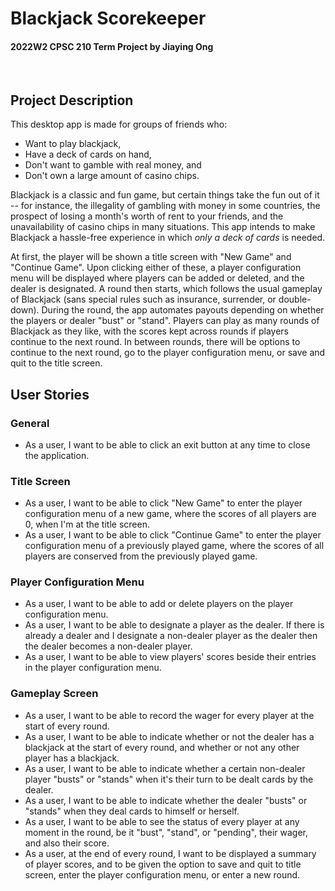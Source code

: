 # Blackjack Scorekeeper
#### 2022W2 CPSC 210 Term Project by Jiaying Ong

<br>

## Project Description

This desktop app is made for groups of friends who:
- Want to play blackjack,
- Have a deck of cards on hand,
- Don't want to gamble with real money, and
- Don't own a large amount of casino chips.

Blackjack is a classic and fun game, but certain things take the fun out of it -- for instance, the illegality of gambling with money in some countries, the prospect of losing a month's worth of rent to your friends, and the unavailability of casino chips in many situations. This app intends to make Blackjack a hassle-free experience in which _only a deck of cards_ is needed. 

At first, the player will be shown a title screen with "New Game" and "Continue Game". Upon clicking either of these, a player configuration menu will be displayed where players can be added or deleted, and the dealer is designated. A round then starts, which follows the usual gameplay of Blackjack (sans special rules such as insurance, surrender, or double-down). During the round, the app automates payouts depending on whether the players or dealer "bust" or "stand". Players can play as many rounds of Blackjack as they like, with the scores kept across rounds if players continue to the next round. In between rounds, there will be options to continue to the next round, go to the player configuration menu, or save and quit to the title screen.

## User Stories

### General
- As a user, I want to be able to click an exit button at any time to close the application.

### Title Screen
- As a user, I want to be able to click "New Game" to enter the player configuration menu of a new game, where the scores of all players are 0, when I'm at the title screen.
- As a user, I want to be able to click "Continue Game" to enter the player configuration menu of a previously played game, where the scores of all players are conserved from the previously played game.

### Player Configuration Menu
- As a user, I want to be able to add or delete players on the player configuration menu.
- As a user, I want to be able to designate a player as the dealer. If there is already a dealer and I designate a non-dealer player as the dealer then the dealer becomes a non-dealer player.
- As a user, I want to be able to view players' scores beside their entries in the player configuration menu.

### Gameplay Screen
- As a user, I want to be able to record the wager for every player at the start of every round.
- As a user, I want to be able to indicate whether or not the dealer has a blackjack at the start of every round, and whether or not any other player has a blackjack.
- As a user, I want to be able to indicate whether a certain non-dealer player "busts" or "stands" when it's their turn to be dealt cards by the dealer.
- As a user, I want to be able to indicate whether the dealer "busts" or "stands" when they deal cards to himself or herself.
- As a user, I want to be able to see the status of every player at any moment in the round, be it "bust", "stand", or "pending", their wager, and also their score.
- As a user, at the end of every round, I want to be displayed a summary of player scores, and to be given the option to save and quit to title screen, enter the player configuration menu, or enter a new round.

